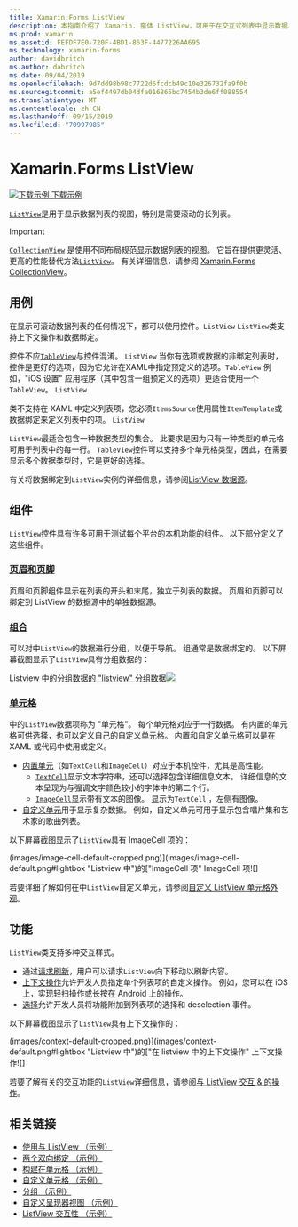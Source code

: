 ```yaml
---
title: Xamarin.Forms ListView
description: 本指南介绍了 Xamarin. 窗体 ListView，可用于在交互式列表中显示数据。
ms.prod: xamarin
ms.assetid: FEFDF7E0-720F-4BD1-863F-4477226AA695
ms.technology: xamarin-forms
author: davidbritch
ms.author: dabritch
ms.date: 09/04/2019
ms.openlocfilehash: 9d7dd98b98c7722d6fcdcb49c10e326732fa9f0b
ms.sourcegitcommit: a5ef4497db04dfa016865bc7454b3de6ff088554
ms.translationtype: MT
ms.contentlocale: zh-CN
ms.lasthandoff: 09/15/2019
ms.locfileid: "70997985"
---
```

# <a name="xamarinforms-listview"></a>Xamarin.Forms ListView

[![下载示例](~/media/shared/download.png) 下载示例](https://docs.microsoft.com/samples/xamarin/xamarin-forms-samples/workingwithlistview)

[`ListView`](xref:Xamarin.Forms.ListView)是用于显示数据列表的视图，特别是需要滚动的长列表。

> [!IMPORTANT]
> [`CollectionView`](xref:Xamarin.Forms.CollectionView) 是使用不同布局规范显示数据列表的视图。 它旨在提供更灵活、更高的性能替代方法[`ListView`](xref:Xamarin.Forms.ListView)。 有关详细信息，请参阅 [Xamarin.Forms CollectionView](~/xamarin-forms/user-interface/collectionview/index.md)。

## <a name="use-cases"></a>用例

在显示可滚动数据列表的任何情况下，都可以使用控件。`ListView` `ListView`类支持上下文操作和数据绑定。

控件不应[`TableView`](~/xamarin-forms/user-interface/tableview.md)与控件混淆。 `ListView` 当你有选项或数据的非绑定列表时，控件是更好的选项，因为它允许在XAML中指定预定义的选项。`TableView` 例如，"iOS 设置" 应用程序（其中包含一组预定义的选项）更适合使用一个`TableView`。 `ListView`

类不支持在 XAML 中定义列表项，您必须`ItemsSource`使用属性`ItemTemplate`或数据绑定来定义列表中的项。 `ListView`

`ListView`最适合包含一种数据类型的集合。 此要求是因为只有一种类型的单元格可用于列表中的每一行。 `TableView`控件可以支持多个单元格类型，因此，在需要显示多个数据类型时，它是更好的选择。

有关将数据绑定到`ListView`实例的详细信息，请参阅[ListView 数据源](~/xamarin-forms/user-interface/listview/data-and-databinding.md)。

## <a name="components"></a>组件

`ListView`控件具有许多可用于测试每个平台的本机功能的组件。 以下部分定义了这些组件。

### <a name="headers-and-footerscustomizing-list-appearancemdheaders-and-footers"></a>[页眉和页脚](customizing-list-appearance.md#headers-and-footers)

页眉和页脚组件显示在列表的开头和末尾，独立于列表的数据。 页眉和页脚可以绑定到 ListView 的数据源中的单独数据源。

### <a name="groupscustomizing-list-appearancemdgrouping"></a>[组合](customizing-list-appearance.md#grouping)

可以对中`ListView`的数据进行分组，以便于导航。 组通常是数据绑定的。 以下屏幕截图显示了`ListView`具有分组数据的：

Listview 中的[分组数据的 "listview" 分组数据![](images/grouping-depth-cropped.png)](images/grouping-depth.png#lightbox "")

### <a name="cellscustomizing-cell-appearancemd"></a>[单元格](customizing-cell-appearance.md)

中的`ListView`数据项称为 "单元格"。 每个单元格对应于一行数据。 有内置的单元格可供选择，也可以定义自己的自定义单元格。 内置和自定义单元格可以是在 XAML 或代码中使用或定义。

- [内置单元](customizing-cell-appearance.md#built-in-cells)（如`TextCell`和`ImageCell`）对应于本机控件，尤其是高性能。
  - [`TextCell`](customizing-cell-appearance.md#textcell)显示文本字符串，还可以选择包含详细信息文本。 详细信息的文本呈现为与强调文字颜色较小的字体中的第二个行。
  - [`ImageCell`](customizing-cell-appearance.md#imagecell)显示带有文本的图像。 显示为`TextCell` ，左侧有图像。
- [自定义单元](customizing-cell-appearance.md#custom-cells)用于显示复杂数据。 例如，自定义单元可用于显示包含唱片集和艺术家的歌曲列表。

以下屏幕截图显示了`ListView`具有 ImageCell 项的：

(images/image-cell-default-cropped.png)](images/image-cell-default.png#lightbox "Listview 中")的["ImageCell 项" ImageCell 项![]

若要详细了解如何在中`ListView`自定义单元，请参阅[自定义 ListView 单元格外观](customizing-cell-appearance.md)。

## <a name="functionality"></a>功能

`ListView`类支持多种交互样式。

- 通过[请求刷新](interactivity.md#pull-to-refresh)，用户可以请求`ListView`向下移动以刷新内容。
- [上下文操作](interactivity.md#context-actions)允许开发人员指定单个列表项的自定义操作。 例如，您可以在 iOS 上，实现轻扫操作或长按在 Android 上的操作。
- [选择](interactivity.md#selection-and-taps)允许开发人员将功能附加到列表项的选择和 deselection 事件。

以下屏幕截图显示了`ListView`具有上下文操作的：

(images/context-default-cropped.png)](images/context-default.png#lightbox "Listview 中")的["在 listview 中的上下文操作" 上下文操作![]

若要了解有关的交互功能的`ListView`详细信息，请参阅[与 ListView 交互 & 的操作](interactivity.md)。

## <a name="related-links"></a>相关链接

- [使用与 ListView （示例）](https://docs.microsoft.com/samples/xamarin/xamarin-forms-samples/workingwithlistview)
- [两个双向绑定 （示例）](https://docs.microsoft.com/samples/xamarin/xamarin-forms-samples/userinterface-listview-switchentrytwobinding)
- [构建在单元格 （示例）](https://docs.microsoft.com/samples/xamarin/xamarin-forms-samples/userinterface-listview-builtincells)
- [自定义单元格 （示例）](https://docs.microsoft.com/samples/xamarin/xamarin-forms-samples/userinterface-listview-customcells)
- [分组 （示例）](https://docs.microsoft.com/samples/xamarin/xamarin-forms-samples/userinterface-listview-grouping)
- [自定义呈现器视图 （示例）](https://docs.microsoft.com/samples/xamarin/xamarin-forms-samples/workingwithlistviewnative/)
- [ListView 交互性 （示例）](https://docs.microsoft.com/samples/xamarin/xamarin-forms-samples/userinterface-listview-interactivity)
